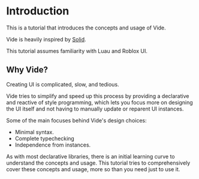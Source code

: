 # Introduction

This is a tutorial that introduces the concepts and usage of Vide.

Vide is heavily inspired by [Solid](https://www.solidjs.com/).

This tutorial assumes familiarity with Luau and Roblox UI.

## Why Vide?

Creating UI is complicated, slow, and tedious.

Vide tries to simplify and speed up this process by providing a declarative and
reactive of style programming, which lets you focus more on designing the UI
itself and not having to manually update or reparent UI instances.

Some of the main focuses behind Vide's design choices:

- Minimal syntax.
- Complete typechecking
- Independence from instances.

As with most declarative libraries, there is an initial learning curve to
understand the concepts and usage. This tutorial tries to comprehensively
cover these concepts and usage, more so than you need just to use it.
